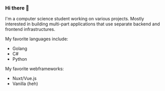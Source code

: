 ### Hi there 👋

I'm a computer science student working on various projects.
Mostly interested in building multi-part applications that use separate backend and frontend infrastructures.

My favorite languages include:
- Golang
- C#
- Python

My favorite webframeworks:
- Nuxt/Vue.js
- Vanilla (heh)
